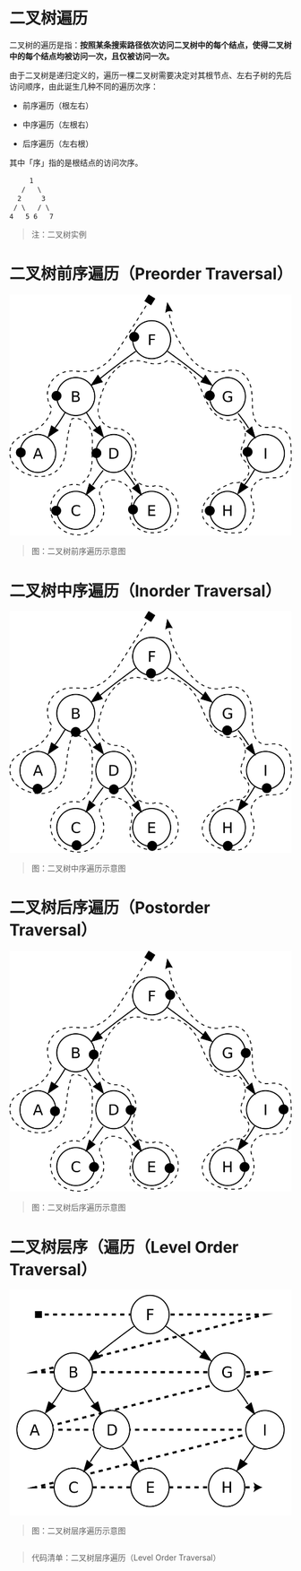 # 二叉树遍历

二叉树的遍历是指：**按照某条搜索路径依次访问二叉树中的每个结点，使得二叉树中的每个结点均被访问一次，且仅被访问一次。**

由于二叉树是递归定义的，遍历一棵二叉树需要决定对其根节点、左右子树的先后访问顺序，由此诞生几种不同的遍历次序：

- 前序遍历（根左右）

- 中序遍历（左根右）

- 后序遍历（左右根）

其中「序」指的是根结点的访问次序。

```plain
     1
   /   \
  2     3
 / \   / \
4   5 6   7
```
> 注：二叉树实例

# 二叉树前序遍历（Preorder Traversal）

![PreOrderTraversal][PreOrderTraversal]

> 图：二叉树前序遍历示意图

# 二叉树中序遍历（Inorder Traversal）

![InOrderTraversal][InOrderTraversal]

> 图：二叉树中序遍历示意图

# 二叉树后序遍历（Postorder Traversal）

![PostOrderTraversal][PostOrderTraversal]

> 图：二叉树后序遍历示意图

# 二叉树层序（遍历（Level Order Traversal）

![LevelOrderTraversal][LevelOrderTraversal]

> 图：二叉树层序遍历示意图

```java

```
> 代码清单：二叉树层序遍历（Level Order Traversal）


[PreOrderTraversal]: ../../images/DataStructuresAndAlgorithms-BinaryTreeTraversal-N-PreOrderTraversal.png

[InOrderTraversal]: ../../images/DataStructuresAndAlgorithms-BinaryTreeTraversal-N-InOrderTraversal.png

[PostOrderTraversal]: ../../images/DataStructuresAndAlgorithms-BinaryTreeTraversal-N-PostOrderTraversal.png

[LevelOrderTraversal]: ../../images/DataStructuresAndAlgorithms-BinaryTreeTraversal-N-LevelOrderTraversal.png

<!-- EOF -->

